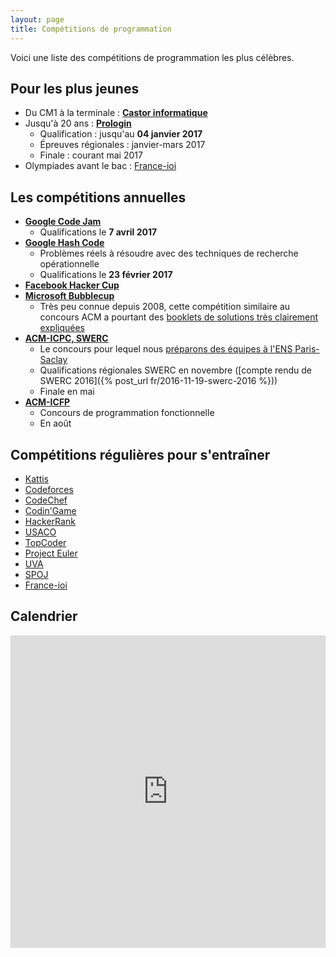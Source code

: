 ```yaml
---
layout: page
title: Compétitions de programmation
---
```


Voici une liste des compétitions de programmation les plus célèbres.

## Pour les plus jeunes

- Du CM1 à la terminale : [**Castor informatique**](http://castor-informatique.fr)
- Jusqu'à 20 ans : [**Prologin**](https://prologin.org/)
    - Qualification : jusqu'au **04 janvier 2017**
    - Épreuves régionales : janvier-mars 2017
    - Finale : courant mai 2017
- Olympiades avant le bac : [France-ioi](http://www.france-ioi.org/)

## Les compétitions annuelles

- [**Google Code Jam**](https://code.google.com/codejam/)
    - Qualifications le **7 avril 2017**
- [**Google Hash Code**](https://hashcode.withgoogle.com/)
    - Problèmes réels à résoudre avec des techniques de recherche opérationnelle
    - Qualifications le **23 février 2017**
- [**Facebook Hacker Cup**](https://www.facebook.com/hackercup/)
- [**Microsoft Bubblecup**](http://www.bubblecup.org/)
    - Très peu connue depuis 2008, cette compétition similaire au concours ACM a pourtant des [booklets de solutions très clairement expliquées](http://www.bubblecup.org/Booklets)
- [**ACM-ICPC, SWERC**](http://swerc.eu/)
    - Le concours pour lequel nous [préparons des équipes à l'ENS Paris-Saclay](/acm/)
    - Qualifications régionales SWERC en novembre ([compte rendu de SWERC 2016]({% post_url fr/2016-11-19-swerc-2016 %}))
    - Finale en mai
- [**ACM-ICFP**](http://icfpconference.org/)
    - Concours de programmation fonctionnelle
    - En août

## Compétitions régulières pour s'entraîner

- [Kattis](https://open.kattis.com)
- [Codeforces](http://codeforces.com/)
- [CodeChef](https://www.codechef.com/)
- [Codin'Game](https://www.codingame.com/start)
- [HackerRank](https://www.hackerrank.com/)
- [USACO](http://usaco.org/)
- [TopCoder](https://www.topcoder.com/)
- [Project Euler](https://projecteuler.net/)
- [UVA](https://uva.onlinejudge.org/)
- [SPOJ](http://www.spoj.com/)
- [France-ioi](http://www.france-ioi.org/)

## Calendrier

<iframe src="https://calendar.google.com/calendar/embed?showTitle=0&amp;showNav=0&amp;showPrint=0&amp;showCalendars=0&amp;height=600&amp;wkst=2&amp;hl=fr&amp;bgcolor=%23FFFFFF&amp;src=vf8po6ltttl8dniua5u01u4c64%40group.calendar.google.com&amp;color=%2329527A&amp;ctz=Europe%2FParis" style="border-width:0" width="100%" height="500" frameborder="0" scrolling="no"></iframe>

